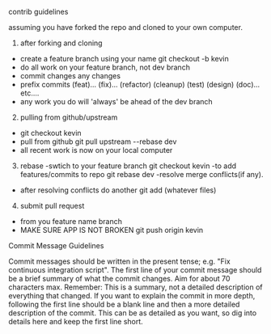 contrib guidelines

assuming you have forked the repo and cloned to your own computer.

1) after forking and cloning
- create a feature branch using your name
git checkout -b kevin
- do all work on your feature branch, not dev branch
- commit changes any changes
- prefix commits 
(feat)...
(fix)...
(refactor)
(cleanup)
(test)
(design)
(doc)...
etc....
- any work you do will 'always' be ahead of the dev branch

2) pulling from github/upstream
- git checkout kevin
- pull from github 
git pull upstream --rebase dev
- all recent work is now on your local computer 


3) rebase
-swtich to your feature branch
git checkout kevin
-to add features/commits to repo
git rebase dev
-resolve merge conflicts(if any).
- after resolving conflicts do another 
git add (whatever files)

4) submit pull request
- from you feature name branch
- MAKE SURE APP IS NOT BROKEN
git push origin kevin


Commit Message Guidelines

Commit messages should be written in the present tense; e.g. "Fix continuous integration script".
The first line of your commit message should be a brief summary of what the commit changes. Aim for about 70 characters max. Remember: This is a summary, not a detailed description of everything that changed.
If you want to explain the commit in more depth, following the first line should be a blank line and then a more detailed description of the commit. This can be as detailed as you want, so dig into details here and keep the first line short.